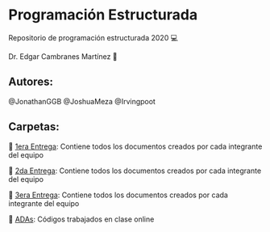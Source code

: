 # Programación Estructurada
Repositorio de programación estructurada 2020 :computer:

Dr. Edgar Cambranes Martínez :space_invader:

## Autores:
@JonathanGGB
@JoshuaMeza
@Irvingpoot

## Carpetas:
:file_folder: [1era Entrega](https://github.com/JoshuaMeza/CodePain_PE/tree/master/1raEntrega): Contiene todos los documentos creados por cada integrante del equipo

:file_folder: [2da Entrega](https://github.com/JoshuaMeza/CodePain_PE/tree/master/2daEntrega): Contiene todos los documentos creados por cada integrante del equipo

:file_folder: [3era Entrega](https://github.com/JoshuaMeza/CodePain_PE/tree/master/3raEntrega): Contiene todos los documentos creados por cada integrante del equipo

:file_folder: [ADAs](https://github.com/JoshuaMeza/CodePain_PE/tree/master/ADAs): Códigos trabajados en clase online 

